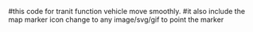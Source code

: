 #this code for tranit function vehicle move smoothly.
#it also include the map marker icon change to any image/svg/gif to point the marker
